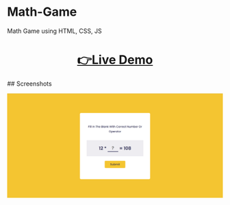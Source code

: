 # Math-Game
Math Game using HTML, CSS, JS


<h1 align="center">
  <a href="https://animated-dolphin-b1f3d3.netlify.app">👉Live Demo</a>
</h1>
## Screenshots

![Screenshot](https://raw.githubusercontent.com/sujitmahapatra/Math-Game/887a0e364efd650bf3a12884a3ba43215ca1b4ae/output/output.png)

